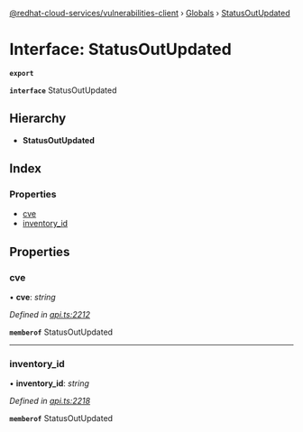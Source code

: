 [@redhat-cloud-services/vulnerabilities-client](../README.md) › [Globals](../globals.md) › [StatusOutUpdated](statusoutupdated.md)

# Interface: StatusOutUpdated

**`export`** 

**`interface`** StatusOutUpdated

## Hierarchy

* **StatusOutUpdated**

## Index

### Properties

* [cve](statusoutupdated.md#cve)
* [inventory_id](statusoutupdated.md#inventory_id)

## Properties

###  cve

• **cve**: *string*

*Defined in [api.ts:2212](https://github.com/RedHatInsights/javascript-clients/blob/master/packages/vulnerabilities/api.ts#L2212)*

**`memberof`** StatusOutUpdated

___

###  inventory_id

• **inventory_id**: *string*

*Defined in [api.ts:2218](https://github.com/RedHatInsights/javascript-clients/blob/master/packages/vulnerabilities/api.ts#L2218)*

**`memberof`** StatusOutUpdated
